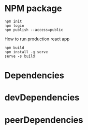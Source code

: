 # NPM package

```shell
npm init
npm login
npm publish --access=public
```

How to run production react app

```shell
npm build
npm install -g serve
serve -s build
```

# Dependencies

# devDependencies

# peerDependencies
